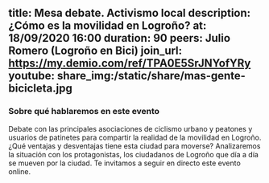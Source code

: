 title: Mesa debate. Activismo local
description: ¿Cómo es la movilidad en Logroño?
at: 18/09/2020 16:00
duration: 90
peers: Julio Romero (Logroño en Bici)
join_url: https://my.demio.com/ref/TPA0E5SrJNYofYRy
youtube:
share_img:/static/share/mas-gente-bicicleta.jpg
----
### Sobre qué hablaremos en este evento
Debate con las principales asociaciones de ciclismo urbano y peatones y usuarios de patinetes para compartir la realidad de la movilidad en Logroño. ¿Qué ventajas y desventajas tiene esta ciudad para moverse?
Analizaremos la situación con los protagonistas, los ciudadanos de Logroño que día a día se mueven por la ciudad. Te invitamos a seguir en directo este evento online.
